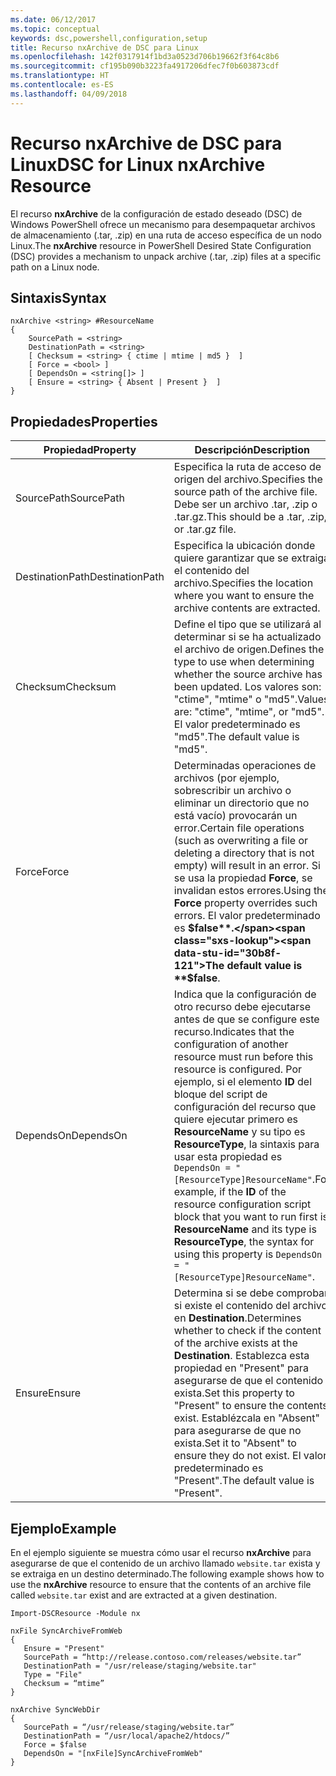 ```yaml
---
ms.date: 06/12/2017
ms.topic: conceptual
keywords: dsc,powershell,configuration,setup
title: Recurso nxArchive de DSC para Linux
ms.openlocfilehash: 142f0317914f1bd3a0523d706b19662f3f64c8b6
ms.sourcegitcommit: cf195b090b3223fa4917206dfec7f0b603873cdf
ms.translationtype: HT
ms.contentlocale: es-ES
ms.lasthandoff: 04/09/2018
---
```

# <a name="dsc-for-linux-nxarchive-resource"></a><span data-ttu-id="30b8f-103">Recurso nxArchive de DSC para Linux</span><span class="sxs-lookup"><span data-stu-id="30b8f-103">DSC for Linux nxArchive Resource</span></span>

<span data-ttu-id="30b8f-104">El recurso **nxArchive** de la configuración de estado deseado (DSC) de Windows PowerShell ofrece un mecanismo para desempaquetar archivos de almacenamiento (.tar, .zip) en una ruta de acceso específica de un nodo Linux.</span><span class="sxs-lookup"><span data-stu-id="30b8f-104">The **nxArchive** resource in PowerShell Desired State Configuration (DSC) provides a mechanism to unpack archive (.tar, .zip) files at a specific path on a Linux node.</span></span>

## <a name="syntax"></a><span data-ttu-id="30b8f-105">Sintaxis</span><span class="sxs-lookup"><span data-stu-id="30b8f-105">Syntax</span></span>

```
nxArchive <string> #ResourceName
{
    SourcePath = <string>
    DestinationPath = <string>
    [ Checksum = <string> { ctime | mtime | md5 }  ]
    [ Force = <bool> ]
    [ DependsOn = <string[]> ]
    [ Ensure = <string> { Absent | Present }  ]
}
```

## <a name="properties"></a><span data-ttu-id="30b8f-106">Propiedades</span><span class="sxs-lookup"><span data-stu-id="30b8f-106">Properties</span></span>

|  <span data-ttu-id="30b8f-107">Propiedad</span><span class="sxs-lookup"><span data-stu-id="30b8f-107">Property</span></span> |  <span data-ttu-id="30b8f-108">Descripción</span><span class="sxs-lookup"><span data-stu-id="30b8f-108">Description</span></span> |
|---|---|
| <span data-ttu-id="30b8f-109">SourcePath</span><span class="sxs-lookup"><span data-stu-id="30b8f-109">SourcePath</span></span>| <span data-ttu-id="30b8f-110">Especifica la ruta de acceso de origen del archivo.</span><span class="sxs-lookup"><span data-stu-id="30b8f-110">Specifies the source path of the archive file.</span></span> <span data-ttu-id="30b8f-111">Debe ser un archivo .tar, .zip o .tar.gz.</span><span class="sxs-lookup"><span data-stu-id="30b8f-111">This should be a .tar, .zip, or .tar.gz file.</span></span> |
| <span data-ttu-id="30b8f-112">DestinationPath</span><span class="sxs-lookup"><span data-stu-id="30b8f-112">DestinationPath</span></span>| <span data-ttu-id="30b8f-113">Especifica la ubicación donde quiere garantizar que se extraiga el contenido del archivo.</span><span class="sxs-lookup"><span data-stu-id="30b8f-113">Specifies the location where you want to ensure the archive contents are extracted.</span></span>|
| <span data-ttu-id="30b8f-114">Checksum</span><span class="sxs-lookup"><span data-stu-id="30b8f-114">Checksum</span></span>| <span data-ttu-id="30b8f-115">Define el tipo que se utilizará al determinar si se ha actualizado el archivo de origen.</span><span class="sxs-lookup"><span data-stu-id="30b8f-115">Defines the type to use when determining whether the source archive has been updated.</span></span> <span data-ttu-id="30b8f-116">Los valores son: "ctime", "mtime" o "md5".</span><span class="sxs-lookup"><span data-stu-id="30b8f-116">Values are: "ctime", "mtime", or "md5".</span></span> <span data-ttu-id="30b8f-117">El valor predeterminado es "md5".</span><span class="sxs-lookup"><span data-stu-id="30b8f-117">The default value is "md5".</span></span>|
| <span data-ttu-id="30b8f-118">Force</span><span class="sxs-lookup"><span data-stu-id="30b8f-118">Force</span></span>| <span data-ttu-id="30b8f-119">Determinadas operaciones de archivos (por ejemplo, sobrescribir un archivo o eliminar un directorio que no está vacío) provocarán un error.</span><span class="sxs-lookup"><span data-stu-id="30b8f-119">Certain file operations (such as overwriting a file or deleting a directory that is not empty) will result in an error.</span></span> <span data-ttu-id="30b8f-120">Si se usa la propiedad **Force**, se invalidan estos errores.</span><span class="sxs-lookup"><span data-stu-id="30b8f-120">Using the **Force** property overrides such errors.</span></span> <span data-ttu-id="30b8f-121">El valor predeterminado es **$false**.</span><span class="sxs-lookup"><span data-stu-id="30b8f-121">The default value is **$false**.</span></span>|
| <span data-ttu-id="30b8f-122">DependsOn</span><span class="sxs-lookup"><span data-stu-id="30b8f-122">DependsOn</span></span> | <span data-ttu-id="30b8f-123">Indica que la configuración de otro recurso debe ejecutarse antes de que se configure este recurso.</span><span class="sxs-lookup"><span data-stu-id="30b8f-123">Indicates that the configuration of another resource must run before this resource is configured.</span></span> <span data-ttu-id="30b8f-124">Por ejemplo, si el elemento **ID** del bloque del script de configuración del recurso que quiere ejecutar primero es **ResourceName** y su tipo es **ResourceType**, la sintaxis para usar esta propiedad es `DependsOn = "[ResourceType]ResourceName"`.</span><span class="sxs-lookup"><span data-stu-id="30b8f-124">For example, if the **ID** of the resource configuration script block that you want to run first is **ResourceName** and its type is **ResourceType**, the syntax for using this property is `DependsOn = "[ResourceType]ResourceName"`.</span></span>|
| <span data-ttu-id="30b8f-125">Ensure</span><span class="sxs-lookup"><span data-stu-id="30b8f-125">Ensure</span></span>| <span data-ttu-id="30b8f-126">Determina si se debe comprobar si existe el contenido del archivo en **Destination**.</span><span class="sxs-lookup"><span data-stu-id="30b8f-126">Determines whether to check if the content of the archive exists at the **Destination**.</span></span> <span data-ttu-id="30b8f-127">Establezca esta propiedad en "Present" para asegurarse de que el contenido exista.</span><span class="sxs-lookup"><span data-stu-id="30b8f-127">Set this property to "Present" to ensure the contents exist.</span></span> <span data-ttu-id="30b8f-128">Establézcala en "Absent" para asegurarse de que no exista.</span><span class="sxs-lookup"><span data-stu-id="30b8f-128">Set it to "Absent" to ensure they do not exist.</span></span> <span data-ttu-id="30b8f-129">El valor predeterminado es "Present".</span><span class="sxs-lookup"><span data-stu-id="30b8f-129">The default value is "Present".</span></span>|

## <a name="example"></a><span data-ttu-id="30b8f-130">Ejemplo</span><span class="sxs-lookup"><span data-stu-id="30b8f-130">Example</span></span>

<span data-ttu-id="30b8f-131">En el ejemplo siguiente se muestra cómo usar el recurso **nxArchive** para asegurarse de que el contenido de un archivo llamado `website.tar` exista y se extraiga en un destino determinado.</span><span class="sxs-lookup"><span data-stu-id="30b8f-131">The following example shows how to use the **nxArchive** resource to ensure that the contents of an archive file called `website.tar` exist and are extracted at a given destination.</span></span>

```
Import-DSCResource -Module nx

nxFile SyncArchiveFromWeb
{
   Ensure = "Present"
   SourcePath = “http://release.contoso.com/releases/website.tar”
   DestinationPath = "/usr/release/staging/website.tar"
   Type = "File"
   Checksum = “mtime”
}

nxArchive SyncWebDir
{
   SourcePath = “/usr/release/staging/website.tar”
   DestinationPath = “/usr/local/apache2/htdocs/”
   Force = $false
   DependsOn = "[nxFile]SyncArchiveFromWeb"
}
```
